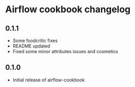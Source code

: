 # Airflow cookbook changelog

## 0.1.1

- Some foodcritic fixes
- README updated
- Fixed some minor attributes issues and cosmetics

## 0.1.0

- Initial release of airflow-cookbook
